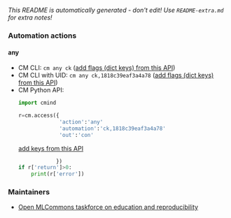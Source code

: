 *This README is automatically generated - don't edit! Use `README-extra.md` for extra notes!*

### Automation actions

#### any

  * CM CLI: ```cm any ck``` ([add flags (dict keys) from this API](https://github.com/mlcommons/ck/tree/master/cm/cmind/repo/automation/ck/module.py#L15))
  * CM CLI with UID: ```cm any ck,1818c39eaf3a4a78``` ([add flags (dict keys) from this API](https://github.com/mlcommons/ck/tree/master/cm/cmind/repo/automation/ck/module.py#L15))
  * CM Python API:
    ```python
    import cmind

    r=cm.access({
                 'action':'any'
                 'automation':'ck,1818c39eaf3a4a78'
                 'out':'con'
    ```
    [add keys from this API](https://github.com/mlcommons/ck/tree/master/cm/cmind/repo/automation/ck/module.py#L15)
    ```python
                })
    if r['return']>0:
        print(r['error'])
    ```

### Maintainers

* [Open MLCommons taskforce on education and reproducibility](https://github.com/mlcommons/ck/blob/master/docs/mlperf-education-workgroup.md)